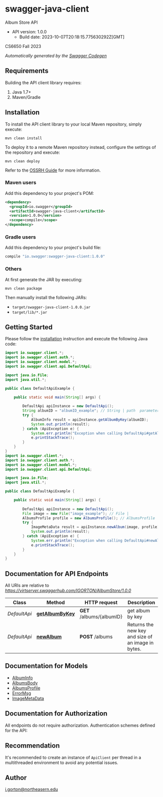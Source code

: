 # swagger-java-client

Album Store API
- API version: 1.0.0
  - Build date: 2023-10-07T20:18:15.775630292Z[GMT]

CS6650 Fall 2023


*Automatically generated by the [Swagger Codegen](https://github.com/swagger-api/swagger-codegen)*


## Requirements

Building the API client library requires:
1. Java 1.7+
2. Maven/Gradle

## Installation

To install the API client library to your local Maven repository, simply execute:

```shell
mvn clean install
```

To deploy it to a remote Maven repository instead, configure the settings of the repository and execute:

```shell
mvn clean deploy
```

Refer to the [OSSRH Guide](http://central.sonatype.org/pages/ossrh-guide.html) for more information.

### Maven users

Add this dependency to your project's POM:

```xml
<dependency>
  <groupId>io.swagger</groupId>
  <artifactId>swagger-java-client</artifactId>
  <version>1.0.0</version>
  <scope>compile</scope>
</dependency>
```

### Gradle users

Add this dependency to your project's build file:

```groovy
compile "io.swagger:swagger-java-client:1.0.0"
```

### Others

At first generate the JAR by executing:

```shell
mvn clean package
```

Then manually install the following JARs:

* `target/swagger-java-client-1.0.0.jar`
* `target/lib/*.jar`

## Getting Started

Please follow the [installation](#installation) instruction and execute the following Java code:

```java
import io.swagger.client.*;
import io.swagger.client.auth.*;
import io.swagger.client.model.*;
import io.swagger.client.api.DefaultApi;

import java.io.File;
import java.util.*;

public class DefaultApiExample {

    public static void main(String[] args) {
        
        DefaultApi apiInstance = new DefaultApi();
        String albumID = "albumID_example"; // String | path  parameter is album key to retrieve
        try {
            AlbumInfo result = apiInstance.getAlbumByKey(albumID);
            System.out.println(result);
        } catch (ApiException e) {
            System.err.println("Exception when calling DefaultApi#getAlbumByKey");
            e.printStackTrace();
        }
    }
}
import io.swagger.client.*;
import io.swagger.client.auth.*;
import io.swagger.client.model.*;
import io.swagger.client.api.DefaultApi;

import java.io.File;
import java.util.*;

public class DefaultApiExample {

    public static void main(String[] args) {
        
        DefaultApi apiInstance = new DefaultApi();
        File image = new File("image_example"); // File | 
        AlbumsProfile profile = new AlbumsProfile(); // AlbumsProfile | 
        try {
            ImageMetaData result = apiInstance.newAlbum(image, profile);
            System.out.println(result);
        } catch (ApiException e) {
            System.err.println("Exception when calling DefaultApi#newAlbum");
            e.printStackTrace();
        }
    }
}
```

## Documentation for API Endpoints

All URIs are relative to *https://virtserver.swaggerhub.com/IGORTON/AlbumStore/1.0.0*

Class | Method | HTTP request | Description
------------ | ------------- | ------------- | -------------
*DefaultApi* | [**getAlbumByKey**](docs/DefaultApi.md#getAlbumByKey) | **GET** /albums/{albumID} | get album by key
*DefaultApi* | [**newAlbum**](docs/DefaultApi.md#newAlbum) | **POST** /albums | Returns the new key and size of an image in bytes.

## Documentation for Models

 - [AlbumInfo](docs/AlbumInfo.md)
 - [AlbumsBody](docs/AlbumsBody.md)
 - [AlbumsProfile](docs/AlbumsProfile.md)
 - [ErrorMsg](docs/ErrorMsg.md)
 - [ImageMetaData](docs/ImageMetaData.md)

## Documentation for Authorization

All endpoints do not require authorization.
Authentication schemes defined for the API:

## Recommendation

It's recommended to create an instance of `ApiClient` per thread in a multithreaded environment to avoid any potential issues.

## Author

i.gorton@northeasern.edu
